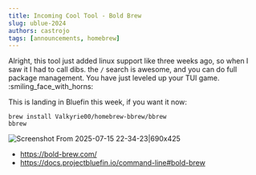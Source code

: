 ```yaml
--- 
title: Incoming Cool Tool - Bold Brew
slug: ublue-2024
authors: castrojo
tags: [announcements, homebrew]
---
```


Alright, this tool just added linux support like three weeks ago, so when I saw it I had to call dibs. the `/` search is awesome, and you can do full package management. You have just leveled up your TUI game. :smiling_face_with_horns:

This is landing in Bluefin this week, if you want it now:

``` 
brew install Valkyrie00/homebrew-bbrew/bbrew 
bbrew
```

![Screenshot From 2025-07-15 22-34-23|690x425](upload://sKfc0U5YfwR2TOWVU4Lf8Vrtb7i.png)

- https://bold-brew.com/
- https://docs.projectbluefin.io/command-line#bold-brew
